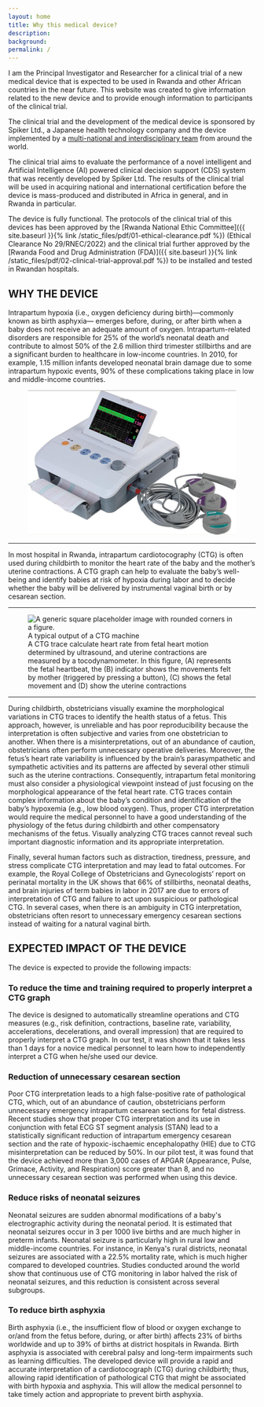 ```yaml
---
layout: home
title: Why this medical device?
description: 
background: 
permalink: /
---
```


I am the Principal Investigator and Researcher for a clinical trial of a new medical device that is expected to be used in Rwanda and other African countries in the near future. This website was created to give information related to the new device and to provide enough information to participants of the clinical trial. 

The clinical trial and the development of the medical device is sponsored by Spiker Ltd., a Japanese health technology company and the device implemented by a [multi-national and interdisciplinary team](https://qiriro.com/ctg/team/) from around the world. 

The clinical trial aims to evaluate the performance of a novel intelligent and Artificial Intelligence (AI) powered clinical decision support (CDS) system that was recently developed by Spiker Ltd. The results of the clinical trial will be used in acquiring national and international certification before the device is mass-produced and distributed in Africa in general, and in Rwanda in particular.

The device is fully functional. The protocols of the clinical trial of this devices has been approved by the [Rwanda National Ethic Committee]({{ site.baseurl }}{% link /static_files/pdf/01-ethical-clearance.pdf %}) (Ethical Clearance No 29/RNEC/2022) and the clinical trial further approved by the [Rwanda Food and Drug Administration (FDA)]({{ site.baseurl }}{% link /static_files/pdf/02-clinical-trial-approval.pdf %}) to be installed and tested in Rwandan hospitals. 

## WHY THE DEVICE

Intrapartum hypoxia (i.e., oxygen deficiency during birth)—commonly known as birth asphyxia—
emerges before, during, or after birth when a baby does not receive an adequate amount of
oxygen. Intrapartum-related disorders are responsible for 25% of the world’s neonatal death and
contribute to almost 50% of the 2.6 million third trimester stillbirths and are a significant burden to healthcare in low-income countries. In 2010, for example, 1.15 million infants developed neonatal brain damage due to some intrapartum hypoxic events, 90% of these complications taking place in low and middle-income countries.

<figure class="figure">
  <img src="static_files/images/ctg-machine-example.jpg" class="figure-img img-fluid rounded">
</figure>
<hr>
In most hospital in Rwanda, intrapartum cardiotocography (CTG) is often used during childbirth
to monitor the heart rate of the baby and the mother’s uterine contractions. A CTG graph can help to evaluate the baby’s well-being and identify babies at risk of hypoxia during labor and to decide whether the baby will be delivered by instrumental vaginal birth or by cesarean section.
<hr>
<figure class="figure">
  <img src="{{site.url}}{{ site.baseurl}}/static_files/images/ctg-output.jpeg" class="figure-img img-fluid rounded" alt="A generic square placeholder image with rounded corners in a figure.">
  <figcaption class="figure-caption">A typical output of a CTG machine <br> A CTG trace calculate heart rate from fetal heart motion determined by ultrasound, and uterine contractions are measured by a tocodynamometer. In this figure, (A) represents the fetal heartbeat,  the (B) indicator shows the movements felt by mother (triggered by pressing a button), (C) shows the fetal movement and (D) show the uterine contractions </figcaption>
</figure>
<hr>
During childbirth, obstetricians visually examine the morphological variations in CTG traces to identify the health status of a fetus. This approach, however, is unreliable and has poor reproducibility because the interpretation is often subjective and varies from one obstetrician to another. When there is a misinterpretations, out of an abundance of caution, obstetricians often perform unnecessary operative deliveries. Moreover, the fetus’s heart rate variability is influenced by the brain’s parasympathetic and sympathetic activities and its patterns are affected by several other stimuli such as the uterine contractions. Consequently, intrapartum fetal monitoring must also consider a physiological viewpoint instead of just focusing on the morphological appearance of the fetal heart rate. CTG traces contain complex information about the baby’s condition and identification of the baby’s hypoxemia (e.g., low blood oxygen). Thus, proper CTG interpretation would require the medical personnel to have a good understanding of the physiology of the fetus during childbirth and other compensatory mechanisms of the fetus. Visually analyzing CTG traces cannot reveal such important diagnostic information and its appropriate interpretation.

Finally, several human factors such as distraction, tiredness, pressure, and stress complicate CTG interpretation and may lead to fatal outcomes. For example, the Royal College of Obstetricians and Gynecologists’ report on perinatal mortality in the UK shows that 66% of stillbirths, neonatal deaths, and brain injuries of term babies in labor in 2017 are due to errors of interpretation of CTG and failure to act upon suspicious or pathological CTG. In several cases, when there is an ambiguity in CTG interpretation, obstetricians often resort to unnecessary emergency cesarean sections instead of waiting for a natural vaginal birth.

## EXPECTED IMPACT OF THE DEVICE
The device is expected to provide the following impacts:

### To reduce the time and training required to properly interpret a CTG graph

The device is designed to automatically streamline operations and CTG measures (e.g., risk definition, contractions, baseline rate, variability, accelerations, decelerations, and overall impression) that are required to properly interpret a CTG graph. In our test, it was shown that it takes less than 1 days for a novice medical personnel to learn how to independently interpret a CTG when he/she used our device. 

### Reduction of unnecessary cesarean section 

Poor CTG interpretation leads to a high false-positive rate of pathological CTG, which,  out of an abundance of caution, obstetricians perform unnecessary emergency intrapartum cesarean sections for fetal distress. Recent studies show that proper CTG interpretation and its use in conjunction with fetal ECG ST segment analysis (STAN) lead to a statistically significant reduction of intrapartum emergency cesarean section and the rate of hypoxic-ischaemic encephalopathy (HIE) due to CTG misinterpretation can be reduced by 50%. In our pilot test, it was found that the device achieved more than 3,000 cases of APGAR (Appearance, Pulse, Grimace, Activity, and Respiration) score greater than 8, and no unnecessary cesarean section was performed when using this device. 

### Reduce risks of neonatal seizures 

Neonatal seizures are sudden abnormal modifications of a baby's electrographic activity during the neonatal period. It is estimated that neonatal seizures occur in 3 per 1000 live births and are much higher in preterm infants. Neonatal seizure is particularly high in rural low and middle-income countries. For instance, in Kenya's rural districts, neonatal seizures are associated with a 22.5% mortality rate, which is much higher compared to developed countries. Studies conducted around the world show that continuous use of CTG monitoring in labor halved the risk of neonatal seizures, and this reduction is consistent across several subgroups.

### To reduce birth asphyxia 

Birth asphyxia (i.e., the insufficient flow of blood or oxygen exchange to or/and from the fetus before, during, or after birth) affects 23% of births worldwide and up to 39% of births at district hospitals in Rwanda. Birth asphyxia is associated with cerebral palsy and long-term impairments such as learning difficulties. The developed device will provide a rapid and accurate interpretation of a cardiotocograph (CTG) during childbirth; thus, allowing rapid identification of pathological  CTG that might be associated with birth hypoxia and asphyxia. This will allow the medical personnel to take timely action and appropriate to prevent birth asphyxia.
